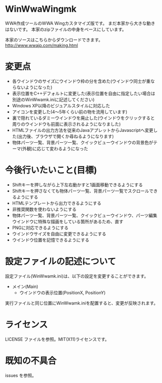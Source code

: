 # WinWwaWingmk
WWA作成ツールのWWA Wingカスタマイズ版です。 まだ本家から大きな動きはないです。 
本家のzipファイルの中身をベースにしています。

本家のソースはこちらからダウンロードできます。
http://www.wwajp.com/making.html

# 変更点
- 各ウインドウのサイズにウインドウ枠の分を含めた(ウインドウ同士が重ならないようになった)
- 表示位置をC++デフォルトに変更した(表示位置を自由に指定したい場合は別途のWinWwamk.iniに記述してください)
- Windows XP以降のビジュアルスタイルに対応した
- アイコンを変更した(4～5年くらい前の物を流用しています)
- 裏で隠れているダミーウインドウを廃止した(ウインドウをクリックすると周りのウインドウも前面に表示されるようになりました)
- HTMLファイルの出力方法を従来のJavaアプレットからJavascriptへ変更した(出力後、ブラウザで開くか尋ねるようになります)
- 物体パーツ一覧、背景パーツ一覧、クイックビューウインドウの背景色がテーマ(外観)に応じて変わるようになった

# 今後行いたいこと(目標)
- Shiftキーを押しながら上下左右動かすと1画面移動できるようにする
- Shiftキーを押さなくても物体パーツ一覧、背景パーツ一覧でスクロールできるようにする
- HTMLテンプレートから出力できるようにする
- 非推奨関数を使わないようにする
- 物体パーツ一覧、背景パーツ一覧、クイックビューウインドウ、パーツ編集ウインドウに特殊な描画をしている箇所があるため、直す
- PNGに対応できるようにする
- ウインドウサイズを自由に変更できるようにする
- ウインドウ位置を記憶できるようにする

# 設定ファイルの記述について
設定ファイル(WinWwamk.ini)は、以下の設定を変更することができます。
- メイン(Main)
   - ウインドウの表示位置(PositionX, PositionY)

実行ファイルと同じ位置にWinWwamk.iniを配置すると、変更が反映されます。

# ライセンス
LICENSE ファイルを参照。MIT(X11)ライセンスです。

# 既知の不具合
issues を参照。
